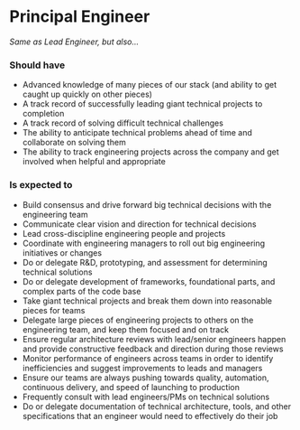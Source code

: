 Principal Engineer
==================

*Same as Lead Engineer, but also...*

### Should have
* Advanced knowledge of many pieces of our stack (and ability to get caught up quickly on other pieces)
* A track record of successfully leading giant technical projects to completion
* A track record of solving difficult technical challenges
* The ability to anticipate technical problems ahead of time and collaborate on solving them
* The ability to track engineering projects across the company and get involved when helpful and appropriate

### Is expected to
* Build consensus and drive forward big technical decisions with the engineering team
* Communicate clear vision and direction for technical decisions
* Lead cross-discipline engineering people and projects
* Coordinate with engineering managers to roll out big engineering initiatives or changes 
* Do or delegate R&D, prototyping, and assessment for determining technical solutions
* Do or delegate development of frameworks, foundational parts, and complex parts of the code base 
* Take giant technical projects and break them down into reasonable pieces for teams
* Delegate large pieces of engineering projects to others on the engineering team, and keep them focused and on track
* Ensure regular architecture reviews with lead/senior engineers happen and provide constructive feedback and direction during those reviews
* Monitor performance of engineers across teams in order to identify inefficiencies and suggest improvements to leads and managers
* Ensure our teams are always pushing towards quality, automation, continuous delivery, and speed of launching to production
* Frequently consult with lead engineers/PMs on technical solutions
* Do or delegate documentation of technical architecture, tools, and other specifications that an engineer would need to effectively do their job
